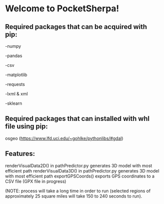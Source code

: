 # Welcome to PocketSherpa!

## Required packages that can be acquired with pip:
-numpy

-pandas

-csv

-matplotlib

-requests

-lxml & xml

-sklearn

## Required packages that can installed with whl file using pip:
osgeo (https://www.lfd.uci.edu/~gohlke/pythonlibs/#gdal)

## Features:
renderVisualData2D() in pathPredictor.py generates 3D model with most efficient path
renderVisualData3D() in pathPredictor.py generates 3D model with most efficient path
exportGPSCoords() exports GPS coordinates to a CSV file (GPX file in progress)

(NOTE: process will take a long time in order to run (selected regions of approximately 25 square miles will take 150 to 240 seconds to run).
